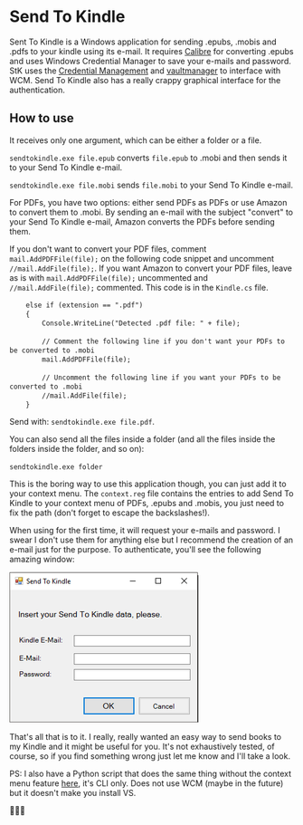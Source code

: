 # Send To Kindle

Sent To Kindle is a Windows application for sending .epubs, .mobis and .pdfs to your kindle using its e-mail. It requires [Calibre](https://calibre-ebook.com/) for converting .epubs and uses Windows Credential Manager to save your e-mails and password. StK uses the [Credential Management](https://www.nuget.org/packages/CredentialManagement/) and [vaultmanager](https://github.com/Bhaal22/vaultmanager) to interface with WCM. Send To Kindle also has a really crappy graphical interface for the authentication. 

## How to use

It receives only one argument, which can be either a folder or a file. 

`sendtokindle.exe file.epub` converts `file.epub` to .mobi and then sends it to your Send To Kindle e-mail.

`sendtokindle.exe file.mobi` sends `file.mobi` to your Send To Kindle e-mail.

For PDFs, you have two options: either send PDFs as PDFs or use Amazon to convert them to .mobi. By sending an e-mail with the subject "convert" to your Send To Kindle e-mail, Amazon converts the PDFs before sending them.

If you don't want to convert your PDF files, comment `mail.AddPDFFile(file);` on the following code snippet and uncomment `//mail.AddFile(file);`.
If you want Amazon to convert your PDF files, leave as is with `mail.AddPDFFile(file);` uncommented and `//mail.AddFile(file);` commented. This code is in the `Kindle.cs` file.

```
    else if (extension == ".pdf")
    {
        Console.WriteLine("Detected .pdf file: " + file);

        // Comment the following line if you don't want your PDFs to be converted to .mobi
        mail.AddPDFFile(file);

        // Uncomment the following line if you want your PDFs to be converted to .mobi
        //mail.AddFile(file);
    }
```

Send with: `sendtokindle.exe file.pdf`.

You can also send all the files inside a folder (and all the files inside the folders inside the folder, and so on):

`sendtokindle.exe folder`

This is the boring way to use this application though, you can just add it to your context menu. The `context.reg` file contains the entries to add Send To Kindle to your context menu of PDFs, .epubs and .mobis, you just need to fix the path (don't forget to escape the backslashes!).

When using for the first time, it will request your e-mails and password. I swear I don't use them for anything else but I recommend the creation of an e-mail just for the purpose. To authenticate, you'll see the following amazing window:

![alt text](https://github.com/helenacruz/SendToKindle/blob/master/images/auth.png "autho")

That's all that is to it. I really, really wanted an easy way to send books to my Kindle and it might be useful for you. It's not exhaustively tested, of course, so if you find something wrong just let me know and I'll take a look. 

PS: I also have a Python script that does the same thing without the context menu feature [here](https://github.com/helenacruz/awesome-scripts), it's CLI only. Does not use WCM (maybe in the future) but it doesn't make you install VS. 

:cactus::cactus::cactus:

